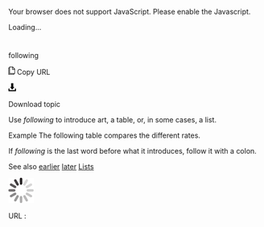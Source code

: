 Your browser does not support JavaScript. Please enable the Javascript.

Loading...

# 

following

![Copy URL](media/following/Copy.png)
Copy URL

![Download](media/following/Download.png)

Download topic

Use *following* to introduce art, a table, or, in some cases, a list.

Example The following table compares the different rates.

If *following* is the last word before what it introduces, follow it with a colon.

See also [
earlier](https://worldready.cloudapp.net/Styleguide/Read?id=2700&topicid=32559)
[later](https://worldready.cloudapp.net/Styleguide/Read?id=2700&topicid=32560)
[Lists](https://worldready.cloudapp.net/Styleguide/Read?id=2700&topicid=36412)

![In progress](media/following/activity-large.gif)

URL :
